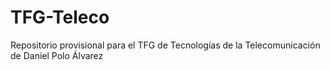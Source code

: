 # TFG-Teleco
Repositorio provisional para el TFG de Tecnologías de la Telecomunicación de Daniel Polo Álvarez
